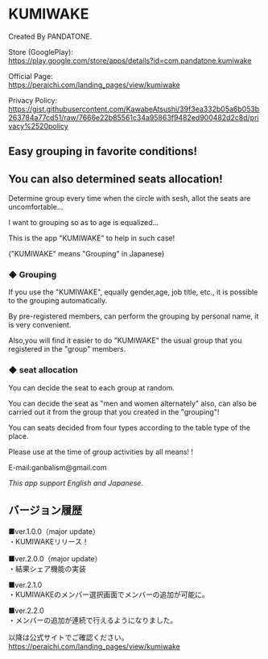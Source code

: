 # KUMIWAKE

Created By PANDATONE.

Store (GooglePlay):</br>
https://play.google.com/store/apps/details?id=com.pandatone.kumiwake

Official Page:</br>
https://peraichi.com/landing_pages/view/kumiwake

Privacy Policy:</br>
https://gist.githubusercontent.com/KawabeAtsushi/39f3ea332b05a6b053b263784a77cd51/raw/7666e22b85561c34a95863f9482ed900482d2c8d/privacy%2520policy

## Easy grouping in favorite conditions!
## You can also determined seats allocation!

Determine group every time when the circle with sesh, allot the seats are uncomfortable...

I want to grouping so as to age is equalized...

This is the app "KUMIWAKE" to help in such case!

("KUMIWAKE" means "Grouping" in Japanese)

### ◆ Grouping

If you use the "KUMIWAKE", equally gender,age, job title, etc., it is possible to the grouping automatically.

By pre-registered members, can perform the grouping by personal name, it is very convenient.

Also,you will find it easier to do "KUMIWAKE" the usual group that you registered in the "group" members.

### ◆ seat allocation

You can decide the seat to each group at random.

You can decide the seat as "men and women alternately" also, can also be carried out it from the group that you created in the "grouping"!

You can seats decided from four types according to the table type of the place.


Please use at the time of group activities by all means! !

<Opinions and requests>
E-mail:ganbalism@gmail.com

*This app support English and Japanese.*

## バージョン履歴
■ver.1.0.0（major update）<br>
・KUMIWAKEリリース！

■ver.2.0.0（major update）<br>
・結果シェア機能の実装

■ver.2.1.0<br>
・KUMIWAKEのメンバー選択画面でメンバーの追加が可能に。

■ver.2.2.0<br>
・メンバーの追加が連続で行えるようになりました。

以降は公式サイトでご確認ください。</br>
https://peraichi.com/landing_pages/view/kumiwake
